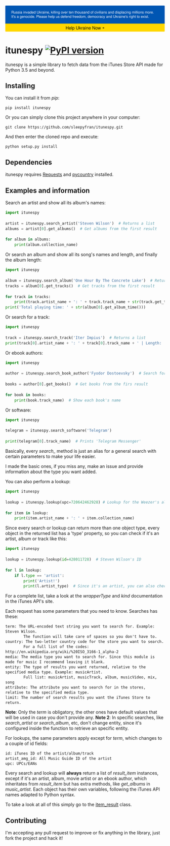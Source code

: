 [![Stand With Ukraine](https://raw.githubusercontent.com/vshymanskyy/StandWithUkraine/main/banner2-direct.svg)](https://stand-with-ukraine.pp.ua)
# itunespy [![PyPI version](https://badge.fury.io/py/itunespy.svg)](http://badge.fury.io/py/itunespy)

itunespy is a simple library to fetch data from the iTunes Store API made for Python 3.5 and beyond.

## Installing
You can install it from *pip*:
    
    pip install itunespy

Or you can simply clone this project anywhere in your computer:

    git clone https://github.com/sleepyfran/itunespy.git

And then enter the cloned repo and execute:

    python setup.py install
## Dependencies

itunespy requires [Requests](https://github.com/kennethreitz/requests) and [pycountry](https://github.com/flyingcircusio/pycountry) installed.

## Examples and information
Search an artist and show all its album's names:

```python
import itunespy

artist = itunespy.search_artist('Steven Wilson')  # Returns a list
albums = artist[0].get_albums()  # Get albums from the first result

for album in albums:
    print(album.collection_name)
```

Or search an album and show all its song's names and length, and finally the album length:

```python
import itunespy

album = itunespy.search_album('One Hour By The Concrete Lake')  # Returns a list
tracks = album[0].get_tracks()  # Get tracks from the first result

for track in tracks:
    print(track.artist_name + ': ' + track.track_name + str(track.get_track_time_minutes()))
print('Total playing time: ' + str(album[0].get_album_time()))
```

Or search for a track:

```python
import itunespy

track = itunespy.search_track('Iter Impius')  # Returns a list
print(track[0].artist_name + ': ' + track[0].track_name + ' | Length: ' + str(track[0].get_track_time_minutes())) # Get info from the first result
```

Or ebook authors:

```python    
import itunespy

author = itunespy.search_book_author('Fyodor Dostoevsky')  # Search for Dostoevsky

books = author[0].get_books()  # Get books from the firs result

for book in books:
    print(book.track_name)  # Show each book's name
```

Or software:
```python    
import itunespy

telegram = itunespy.search_software('Telegram')

print(telegram[0].track_name)  # Prints 'Telegram Messenger'
```

Basically, every *search_* method is just an alias for a general search with certain parameters to make your life easier.

I made the basic ones, if you miss any, make an issue and provide information about the type you want added.

You can also perform a lookup:

```python
import itunespy

lookup = itunespy.lookup(upc=720642462928) # Lookup for the Weezer's album 'Weezer'

for item in lookup:
    print(item.artist_name + ': ' + item.collection_name)
```

Since every search or lookup can return more than one object type, every object in the returned list has a 'type' property, so you can check if it's an artist, album or track like this:
```python
import itunespy

lookup = itunespy.lookup(id=428011728)  # Steven Wilson's ID

for l in lookup:
    if l.type == 'artist':
        print('Artist!')
        print(l.artist_type)  # Since it's an artist, you can also check its artist type
```

For a complete list, take a look at the *wrapperType* and *kind* documentation in the iTunes API's site.

Each request has some parameters that you need to know. Searches has these:
    
    term: The URL-encoded text string you want to search for. Example: Steven Wilson.
            The function will take care of spaces so you don't have to.
    country: The two-letter country code for the store you want to search.
            For a full list of the codes: http://en.wikipedia.org/wiki/%20ISO_3166-1_alpha-2
    media: The media type you want to search for. Since this module is made for music I recommend leaving it blank.
    entity: The type of results you want returned, relative to the specified media type. Example: musicArtist.
            Full list: musicArtist, musicTrack, album, musicVideo, mix, song
    attribute: The attribute you want to search for in the stores, relative to the specified media type.
    limit: The number of search results you want the iTunes Store to return.
    
**Note**: Only the *term* is obligatory, the other ones have default values that will be used in case you don't provide any.
**Note 2**: In specific searches, like *search_artist* or *search_album*, etc, don't change entity, since it's configured inside the function to retrieve an specific entity.

For lookups, the same parameters apply except for *term*, which changes to a couple of id fields:
    
    id: iTunes ID of the artist/album/track
    artist_amg_id: All Music Guide ID of the artist
    upc: UPCs/EANs

Every search and lookup will **always** return a list of *result_item* instances, except if it's an artist, album, movie artist or an ebook author, which inheritates from *result_item* but has extra methods, like *get_albums* in *music_artist*. Each object has their own variables, following the iTunes API names adapted to Python syntax.

To take a look at all of this simply go to the [item_result](https://github.com/sleepyfran/itunespy/blob/master/itunespy/result_item.py) class.

## Contributing
I'm accepting any pull request to improve or fix anything in the library, just fork the project and hack it!
